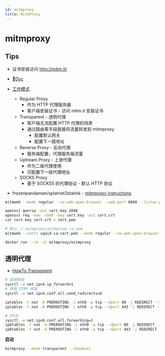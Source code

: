 ```yaml
---
id: mitmproxy
title: MitmProxy
---
```


# mitmproxy

## Tips
* 证书安装访问 http://mitm.it/
* [Doc](http://docs.mitmproxy.org/en/stable/)

* [工作模式](https://docs.mitmproxy.org/stable/concepts-modes/)
  * Regular Proxy
    * 作为 HTTP 代理服务器
    * 客户端安装证书 - 访问 mitm.it 安装证书
  * Transparent - 透明代理
    * 客户端无法配置 HTTP 代理的场景
    * 通过路由等手段直接将流量转发到 mitmproxy
      * 配置默认网关
      * 配置下一跳地址
  * Reverse Proxy - 反向代理
    * 服务端配置，代理服务端流量
  * Uptream Proxy - 上游代理
    * 作为二级代理使用
    * 可配置下一级代理地址
  * SOCKS Proxy
    * 基于 SOCKS5 的代理协议 - 默认 HTTP 协议
* frozenpandaman/splatnet2statink - [mitmproxy instructions](https://github.com/frozenpandaman/splatnet2statink/wiki/mitmproxy-instructions)

```bash
mitmweb --mode regular --no-web-open-browser --web-port 8080 --listen-port 8888

openssl genrsa -out cert.key 2048
openssl req -new -x509 -key cert.key -out cert.crt
cat cert.key cert.crt > cert.pem

# 默认 ~/.mitmproxy/mitmproxy-ca.pem
mitmweb --certs squid-ca-cert.pem --mode regular --no-web-open-browser --web-port 8080 --listen-port 8888

docker run --rm -it mitmproxy/mitmproxy
```

## 透明代理
* [HowTo Transparent](https://docs.mitmproxy.org/stable/howto-transparent/)
```bash
# 启用转发
sysctl -w net.ipv4.ip_forward=1
# 禁用 ICMP 转发
sysctl -w net.ipv4.conf.all.send_redirects=0

iptables -t nat -A PREROUTING -i eth0 -p tcp --dport 80 -j REDIRECT --to-port 8080
iptables -t nat -A PREROUTING -i eth0 -p tcp --dport 443 -j REDIRECT --to-port 8080

# IPv6
sysctl -w net.ipv6.conf.all.forwarding=1
ip6tables -t nat -A PREROUTING -i eth0 -p tcp --dport 80 -j REDIRECT --to-port 8080
ip6tables -t nat -A PREROUTING -i eth0 -p tcp --dport 443 -j REDIRECT --to-port 8080
```

__启动__

```bash
mitmproxy --mode transparent --showhost
```
